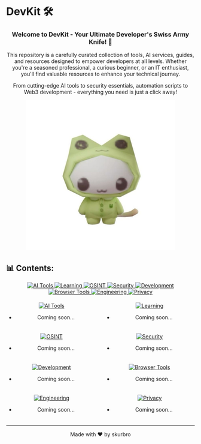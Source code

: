 # DevKit 🛠️

<div align="center">
  <h3>Welcome to DevKit - Your Ultimate Developer's Swiss Army Knife! 🚀</h3>
  <p>
    This repository is a carefully curated collection of tools, AI services, guides, and resources designed to empower developers at all levels. Whether you're a seasoned professional, a curious beginner, or an IT enthusiast, you'll find valuable resources to enhance your technical journey.
  </p>
  <p>
    From cutting-edge AI tools to security essentials, automation scripts to Web3 development - everything you need is just a click away!
  </p>
  <img src="assets/banner.png" alt="DevKit Banner" width="400px">
</div>

## 📊 Contents:

<div align="center">
  <a href="#ai-tools">
    <img src="https://img.shields.io/badge/🤖_AI_Tools-black?style=for-the-badge&logo=openai&logoColor=white" alt="AI Tools" />
  </a>
  <a href="#learning">
    <img src="https://img.shields.io/badge/📚_Learning-black?style=for-the-badge&logo=notion&logoColor=white" alt="Learning" />
  </a>
  <a href="#osint">
    <img src="https://img.shields.io/badge/🔍_OSINT-black?style=for-the-badge&logo=osano&logoColor=white" alt="OSINT" />
  </a>
  <a href="#security">
    <img src="https://img.shields.io/badge/🔒_Security-black?style=for-the-badge&logo=hackaday&logoColor=white" alt="Security" />
  </a>
  <a href="#development">
    <img src="https://img.shields.io/badge/💻_Development-black?style=for-the-badge&logo=visualstudiocode&logoColor=white" alt="Development" />
  </a>
  <a href="#browser-tools">
    <img src="https://img.shields.io/badge/🌐_Browser_Tools-black?style=for-the-badge&logo=googlechrome&logoColor=white" alt="Browser Tools" />
  </a>
  <a href="#engineering">
    <img src="https://img.shields.io/badge/⚙️_Engineering-black?style=for-the-badge&logo=autodesk&logoColor=white" alt="Engineering" />
  </a>
  <a href="#privacy">
    <img src="https://img.shields.io/badge/🛡️_Privacy-black?style=for-the-badge&logo=bitwarden&logoColor=white" alt="Privacy" />
  </a>
</div>

<div style="margin: 20px 0"></div>

<div align="center" style="display: grid; grid-template-columns: repeat(2, 1fr); gap: 20px; margin: 20px 0;">
  <div align="center" id="ai-tools">
    <a href="#ai-tools">
      <img src="https://img.shields.io/badge/AI_TOOLS-000000?style=for-the-badge&logo=openai&logoColor=white&labelColor=black" height="60" alt="AI Tools"/>
    </a>
    <ul>
      <li>Coming soon...</li>
    </ul>
  </div>

  <div align="center" id="learning">
    <a href="#learning">
      <img src="https://img.shields.io/badge/LEARNING-000000?style=for-the-badge&logo=notion&logoColor=white&labelColor=black" height="60" alt="Learning"/>
    </a>
    <ul>
      <li>Coming soon...</li>
    </ul>
  </div>

  <div align="center" id="osint">
    <a href="#osint">
      <img src="https://img.shields.io/badge/OSINT-000000?style=for-the-badge&logo=osano&logoColor=white&labelColor=black" height="60" alt="OSINT"/>
    </a>
    <ul>
      <li>Coming soon...</li>
    </ul>
  </div>

  <div align="center" id="security">
    <a href="#security">
      <img src="https://img.shields.io/badge/SECURITY-000000?style=for-the-badge&logo=hackaday&logoColor=white&labelColor=black" height="60" alt="Security"/>
    </a>
    <ul>
      <li>Coming soon...</li>
    </ul>
  </div>

  <div align="center" id="development">
    <a href="#development">
      <img src="https://img.shields.io/badge/DEVELOPMENT-000000?style=for-the-badge&logo=github&logoColor=white&labelColor=black" height="60" alt="Development"/>
    </a>
    <ul>
      <li>Coming soon...</li>
    </ul>
  </div>

  <div align="center" id="browser-tools">
    <a href="#browser-tools">
      <img src="https://img.shields.io/badge/BROWSER_TOOLS-000000?style=for-the-badge&logo=googlechrome&logoColor=white&labelColor=black" height="60" alt="Browser Tools"/>
    </a>
    <ul>
      <li>Coming soon...</li>
    </ul>
  </div>

  <div align="center" id="engineering">
    <a href="#engineering">
      <img src="https://img.shields.io/badge/ENGINEERING-000000?style=for-the-badge&logo=autodesk&logoColor=white&labelColor=black" height="60" alt="Engineering"/>
    </a>
    <ul>
      <li>Coming soon...</li>
    </ul>
  </div>

  <div align="center" id="privacy">
    <a href="#privacy">
      <img src="https://img.shields.io/badge/PRIVACY-000000?style=for-the-badge&logo=bitwarden&logoColor=white&labelColor=black" height="60" alt="Privacy"/>
    </a>
    <ul>
      <li>Coming soon...</li>
    </ul>
  </div>
</div>

---
<div align="center">
  Made with ❤️ by skurbro
</div>